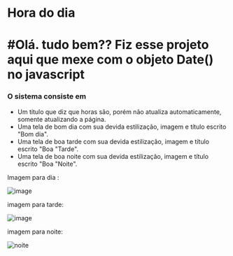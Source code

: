 # Hora do dia

# #Olá. tudo bem?? Fiz esse projeto aqui que mexe com o objeto Date() no javascript

### O sistema consiste em

* Um título que diz que horas são, porém não atualiza automaticamente, somente atualizando a página.
* Uma tela de bom dia com sua devida estilização, imagem e título escrito "Bom dia".
* Uma tela de boa tarde com sua devida estilização, imagem e título escrito "Boa "Tarde".
* Uma tela de boa noite com sua devida estilização, imagem e título escrito "Boa "Noite".

Imagem para dia :

![image](https://user-images.githubusercontent.com/56549162/116481378-6ed5e780-a859-11eb-86ed-6fb3446cc591.png)

imagem para tarde: 

![image](https://user-images.githubusercontent.com/56549162/116481400-78f7e600-a859-11eb-8764-04817155871c.png)

imagem para noite: 

![noite](https://user-images.githubusercontent.com/56549162/116481326-5a91ea80-a859-11eb-8389-983132bcfbac.png)

